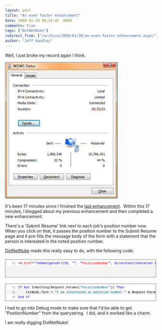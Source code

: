 ```yaml
---
layout: post
title: "An even faster enhancement"
date: 2008-01-30 08:24:45 -0800
comments: true
tags: ["DotNetNuke"]
redirect_from: ["/archive/2008/01/30/an-even-faster-enhancement.aspx/"]
author: "Jeff Handley"
---
```

<!-- more -->
<p>Well, I just broke my record again I think.</p>  <p><img height="450" alt="image" src="/img/postimages/Anevenfasterenhancement_595/image.png" width="373" /> </p>  <p>It's been 17 minutes since I finished the <a href="http://blog.jeffhandley.com/archive/2008/01/30/fastest-enhancement-ever.aspx" target="_blank">last enhancement</a>.  Within this 17 minutes, I blogged about my previous enhancement and then completed a new enhancement.</p>  <p>There's a 'Submit Resume' link next to each job's position number now.  When you click on that, it passes the position number to the Submit Resume page and it pre-fills the message body of the form with a statement that the person is interested in the noted position number.</p>  <p><a href="http://www.dotnetnuke.com" target="_blank">DotNetNuke</a> made this really easy to do, with the following code:</p>  <div style="border-right: gray 1px solid; padding-right: 4px; border-top: gray 1px solid; padding-left: 4px; font-size: 8pt; padding-bottom: 4px; margin: 20px 0px 10px; overflow: auto; border-left: gray 1px solid; width: 97.5%; cursor: text; max-height: 200px; line-height: 12pt; padding-top: 4px; border-bottom: gray 1px solid; font-family: consolas, 'Courier New', courier, monospace; height: 50px; background-color: #f4f4f4">   <div style="padding-right: 0px; padding-left: 0px; font-size: 8pt; padding-bottom: 0px; overflow: visible; width: 100%; color: black; border-top-style: none; line-height: 12pt; padding-top: 0px; font-family: consolas, 'Courier New', courier, monospace; border-right-style: none; border-left-style: none; background-color: #f4f4f4; border-bottom-style: none">   <pre style="padding-right: 0px; padding-left: 0px; font-size: 8pt; padding-bottom: 0px; margin: 0em; overflow: visible; width: 100%; color: black; border-top-style: none; line-height: 12pt; padding-top: 0px; font-family: consolas, 'Courier New', courier, monospace; border-right-style: none; border-left-style: none; background-color: white; border-bottom-style: none"><span style="color: #606060">   1:</span> <span style="color: #0000ff">&lt;</span><span style="color: #800000">a</span> <span style="color: #ff0000">href</span><span style="color: #0000ff">="&lt;%#NavigateUrl(55, "</span><span style="color: #0000ff">", "</span><span style="color: #ff0000">PositionNumber</span><span style="color: #0000ff">", DirectCast(Container.DataItem, JobInfo).PositionNumber) %&gt;"</span><span style="color: #0000ff">&gt;</span>Submit Resume<span style="color: #0000ff">&lt;/</span><span style="color: #800000">a</span><span style="color: #0000ff">&gt;</span></pre>
  </div>
</div>

<div style="border-right: gray 1px solid; padding-right: 4px; border-top: gray 1px solid; padding-left: 4px; font-size: 8pt; padding-bottom: 4px; margin: 20px 0px 10px; overflow: auto; border-left: gray 1px solid; width: 97.5%; cursor: text; max-height: 200px; line-height: 12pt; padding-top: 4px; border-bottom: gray 1px solid; font-family: consolas, 'Courier New', courier, monospace; background-color: #f4f4f4">
  <div style="padding-right: 0px; padding-left: 0px; font-size: 8pt; padding-bottom: 0px; overflow: visible; width: 100%; color: black; border-top-style: none; line-height: 12pt; padding-top: 0px; font-family: consolas, 'Courier New', courier, monospace; border-right-style: none; border-left-style: none; background-color: #f4f4f4; border-bottom-style: none">
  <pre style="padding-right: 0px; padding-left: 0px; font-size: 8pt; padding-bottom: 0px; margin: 0em; overflow: visible; width: 100%; color: black; border-top-style: none; line-height: 12pt; padding-top: 0px; font-family: consolas, 'Courier New', courier, monospace; border-right-style: none; border-left-style: none; background-color: white; border-bottom-style: none"><span style="color: #606060">   1:</span> <span style="color: #0000ff">If</span> <span style="color: #0000ff">Not</span> IsNothing(Request.Params(<span style="color: #006080">"PositionNumber"</span>)) <span style="color: #0000ff">Then</span></pre>

  <pre style="padding-right: 0px; padding-left: 0px; font-size: 8pt; padding-bottom: 0px; margin: 0em; overflow: visible; width: 100%; color: black; border-top-style: none; line-height: 12pt; padding-top: 0px; font-family: consolas, 'Courier New', courier, monospace; border-right-style: none; border-left-style: none; background-color: #f4f4f4; border-bottom-style: none"><span style="color: #606060">   2:</span>     txtBody.Text = <span style="color: #006080">"I am interested in position number "</span> &amp; Request.Params(<span style="color: #006080">"PositionNumber"</span>)</pre>

  <pre style="padding-right: 0px; padding-left: 0px; font-size: 8pt; padding-bottom: 0px; margin: 0em; overflow: visible; width: 100%; color: black; border-top-style: none; line-height: 12pt; padding-top: 0px; font-family: consolas, 'Courier New', courier, monospace; border-right-style: none; border-left-style: none; background-color: white; border-bottom-style: none"><span style="color: #606060">   3:</span> <span style="color: #0000ff">End</span> <span style="color: #0000ff">If</span></pre>
  </div>
</div>

<p>I had to go into Debug mode to make sure that I'd be able to get "PositionNumber" from the querystring.  I did, and it worked like a charm.</p>

<p>I am really digging DotNetNuke!</p>
